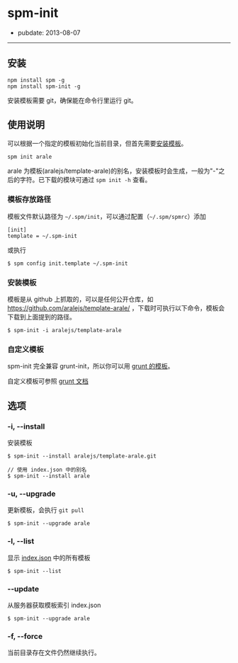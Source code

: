 # spm-init

- pubdate: 2013-08-07

-----------

## 安装

```
npm install spm -g
npm install spm-init -g
```

安装模板需要 git，确保能在命令行里运行 git。

## 使用说明

可以根据一个指定的模板初始化当前目录，但首先需要[安装模板](#安装模板)。

```
spm init arale
```

arale 为模板(aralejs/template-arale)的别名，安装模板时会生成，一般为"-"之后的字符。已下载的模块可通过 `spm init -h` 查看。

### 模板存放路径

模板文件默认路径为 `~/.spm/init`，可以通过配置（`~/.spm/spmrc`）添加

```
[init]
template = ~/.spm-init
```

或执行

```
$ spm config init.template ~/.spm-init
```

### 安装模板

模板是从 github 上抓取的，可以是任何公开仓库，如 https://github.com/aralejs/template-arale/ ，下载时可执行以下命令，模板会下载到上面提到的路径。

```
$ spm-init -i aralejs/template-arale
```

### 自定义模板

spm-init 完全兼容 grunt-init，所以你可以用 [grunt 的模板](http://gruntjs.com/project-scaffolding#installing-templates)。

自定义模板可参照 [grunt 文档](http://gruntjs.com/project-scaffolding#custom-templates)

## 选项

### -i, --install

安装模板

```
$ spm-init --install aralejs/template-arale.git

// 使用 index.json 中的别名
$ spm-init --install arale
```

### -u, --upgrade


更新模板，会执行 `git pull`

```
$ spm-init --upgrade arale
```

### -l, --list

显示 [index.json](https://github.com/spmjs/spm-init/blob/master/index.json) 中的所有模板

```
$ spm-init --list
```

### --update


从服务器获取模板索引 index.json

```
$ spm-init --upgrade arale
```
  
###  -f, --force

当前目录存在文件仍然继续执行。

